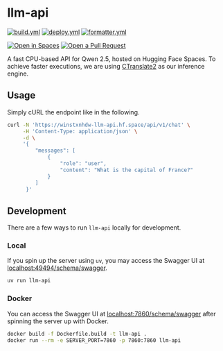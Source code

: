 # llm-api

[![build.yml](https://github.com/winstxnhdw/llm-api/actions/workflows/main.yml/badge.svg)](https://github.com/winstxnhdw/llm-api/actions/workflows/main.yml)
[![deploy.yml](https://github.com/winstxnhdw/llm-api/actions/workflows/deploy.yml/badge.svg)](https://github.com/winstxnhdw/llm-api/actions/workflows/deploy.yml)
[![formatter.yml](https://github.com/winstxnhdw/llm-api/actions/workflows/formatter.yml/badge.svg)](https://github.com/winstxnhdw/llm-api/actions/workflows/formatter.yml)

[![Open in Spaces](https://huggingface.co/datasets/huggingface/badges/raw/main/open-in-hf-spaces-md-dark.svg)](https://huggingface.co/spaces/winstxnhdw/llm-api)
[![Open a Pull Request](https://huggingface.co/datasets/huggingface/badges/raw/main/open-a-pr-md-dark.svg)](https://github.com/winstxnhdw/llm-api/compare)

A fast CPU-based API for Qwen 2.5, hosted on Hugging Face Spaces. To achieve faster executions, we are using [CTranslate2](https://github.com/OpenNMT/CTranslate2) as our inference engine.

## Usage

Simply cURL the endpoint like in the following.

```bash
curl -N 'https://winstxnhdw-llm-api.hf.space/api/v1/chat' \
     -H 'Content-Type: application/json' \
     -d \
     '{
         "messages": [
             {
                 "role": "user",
                 "content": "What is the capital of France?"
             }
         ]
      }'
```

## Development

There are a few ways to run `llm-api` locally for development.

### Local

If you spin up the server using `uv`, you may access the Swagger UI at [localhost:49494/schema/swagger](http://localhost:49494/schema/swagger).

```bash
uv run llm-api
```

### Docker

You can access the Swagger UI at [localhost:7860/schema/swagger](http://localhost:7860/schema/swagger) after spinning the server up with Docker.

```bash
docker build -f Dockerfile.build -t llm-api .
docker run --rm -e SERVER_PORT=7860 -p 7860:7860 llm-api
```
